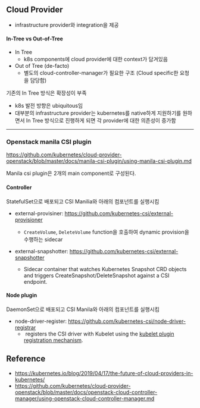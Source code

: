 ## Cloud Provider
- infrastructure provider와 integration을 제공

#### In-Tree vs Out-of-Tree
- In Tree
	 - k8s components에 cloud provider에 대한 context가 담겨있음
- Out of Tree (de-facto)
	- 별도의 cloud-controller-manager가 필요한 구조 (Cloud specific한 요청을 담당함)

기존의 In Tree 방식은 확장성이 부족
- k8s 발전 방향은 ubiquitous임
- 대부분의 infrastructure provider는 kubernetes를 native하게 지원하기를 원하면서 In Tree 방식으로 진행하게 되면 각 provider에 대한 의존성이 증가함


---

### Openstack manila CSI plugin
https://github.com/kubernetes/cloud-provider-openstack/blob/master/docs/manila-csi-plugin/using-manila-csi-plugin.md

Manila csi plugin은 2개의 main component로 구성된다.

#### Controller
StatefulSet으로 배포되고 CSI Manilia와 아래의 컴포넌트를 실행시킴
- external-provisiner: https://github.com/kubernetes-csi/external-provisioner
	- `CreateVolume`, `DeleteVolume` function을 호출하여 dynamic provision을 수행하는 sidecar

- external-snapshotter: https://github.com/kubernetes-csi/external-snapshotter
	- Sidecar container that watches Kubernetes Snapshot CRD objects and triggers CreateSnapshot/DeleteSnapshot against a CSI endpoint.


#### Node plugin
DaemonSet으로 배포되고 CSI Manila와 아래의 컴포넌트를 실행시킴
- node-driver-register: https://github.com/kubernetes-csi/node-driver-registrar
	-  registers the CSI driver with Kubelet using the [kubelet plugin registration mechanism](https://kubernetes.io/docs/concepts/extend-kubernetes/compute-storage-net/device-plugins/#device-plugin-registration).


## Reference 
- https://kubernetes.io/blog/2019/04/17/the-future-of-cloud-providers-in-kubernetes/
- https://github.com/kubernetes/cloud-provider-openstack/blob/master/docs/openstack-cloud-controller-manager/using-openstack-cloud-controller-manager.md
